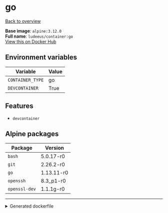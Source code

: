 # go

[Back to overview](../index.md)

**Base image**: `alpine:3.12.0`  
**Full name**: `ludeeus/container:go`  
[View this on Docker Hub](https://hub.docker.com/r/ludeeus/container/tags?page=1&name=go)

## Environment variables

Variable | Value 
-- | --
`CONTAINER_TYPE` | go
`DEVCONTAINER` | True

## Features

- `devcontainer`

## Alpine packages

Package | Version 
-- | --
`bash` | 5.0.17-r0
`git` | 2.26.2-r0
`go` | 1.13.11-r0
`openssh` | 8.3_p1-r0
`openssl-dev` | 1.1.1g-r0



***
<details>
<summary>Generated dockerfile</summary>

<pre>
FROM alpine:3.12.0

ENV CONTAINER_TYPE=go
ENV DEVCONTAINER=True

COPY rootfs/common /
COPY --from=ludeeus/webhook /bin/binary /bin/webhook

RUN  \ 
    apk add --no-cache  \ 
        bash=5.0.17-r0 \ 
        git=2.26.2-r0 \ 
        go=1.13.11-r0 \ 
        openssh=8.3_p1-r0 \ 
        openssl-dev=1.1.1g-r0 \ 
    && chmod +x /usr/bin/container \ 
    && rm -rf /var/cache/apk/* \ 
    && rm -fr /tmp/* /var/{cache,log}/*




</pre>

<i>This is a generated version of the context used while building the container, some of the labels will not be correct since they use information in the action that publishes the container</i>
</details>
